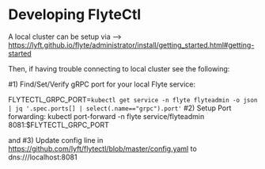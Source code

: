 # Developing FlyteCtl

A local cluster can be setup via --> https://lyft.github.io/flyte/administrator/install/getting_started.html#getting-started

Then, if having trouble connecting to local cluster see the following:

#1) Find/Set/Verify gRPC port for your local Flyte service:

FLYTECTL_GRPC_PORT=`kubectl get service -n flyte flyteadmin -o json | jq '.spec.ports[] | select(.name=="grpc").port'`
#2) Setup Port forwarding: kubectl port-forward -n flyte service/flyteadmin 8081:$FLYTECTL_GRPC_PORT

and #3) Update config line in https://github.com/lyft/flytectl/blob/master/config.yaml to dns:///localhost:8081

